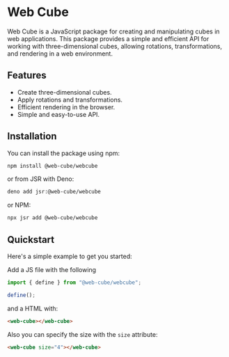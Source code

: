 # Web Cube

Web Cube is a JavaScript package for creating and manipulating cubes in web
applications. This package provides a simple and efficient API for working with
three-dimensional cubes, allowing rotations, transformations, and rendering in a
web environment.

## Features

- Create three-dimensional cubes.
- Apply rotations and transformations.
- Efficient rendering in the browser.
- Simple and easy-to-use API.

## Installation

You can install the package using npm:

```bash
npm install @web-cube/webcube
```

or from JSR with Deno:

```bash
deno add jsr:@web-cube/webcube
```

or NPM:

```bash
npx jsr add @web-cube/webcube
```

## Quickstart

Here's a simple example to get you started:

Add a JS file with the following

```javascript
import { define } from "@web-cube/webcube";

define();
```

and a HTML with:

```html
<web-cube></web-cube>
```

Also you can specify the size with the `size` attribute:

```html
<web-cube size="4"></web-cube>
```
